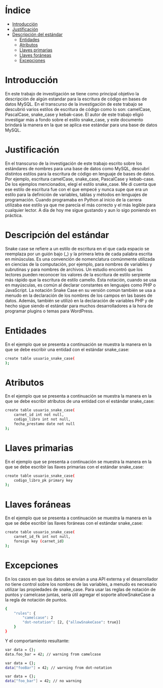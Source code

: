 <!--ts-->
# Índice
   * [Introducción](#introducción)
   * [Justificación](#justificación)
   * [Descripción del estándar](#descripción-del-estándar)
   	    * [Entidades](#entidades)
   	    * [Atributos](#atributos)
   	    * [Llaves primarias](#llaves-primarias)
   	    * [Llaves foráneas](#llaves-foráneas)
   	    * [Excepciones](#excepciones)
<!--te-->






# 
# Introducción

En este trabajo de investigación se tiene como principal objetivo la descripción de algún estandar para la escritura de código en bases de datos MySQL. En el transcurso de la investigación de este trabajo se descubrió varios estilos de escritura de código como lo son: camelCase, PascalCase, snake_case y kebak-case. El autor de este trabajo eligió investigar más a fondo sobre el estilo snake_case, y este documento brindará la manera en la que se aplica ese estándar para una base de datos MySQL.

# 
# Justificación

En el transcurso de la investigación de este trabajo escrito sobre los estándares de nombres para una base de datos como MySQL, descubrí distintos estilos para la escritura de código en lenguaje de bases de datos. Por ejemplo, escritura camelCase, snake_case, PascalCase y kebab-case. De los ejemplos mencionados, elegí el estilo snake_case. Me di cuenta que ese estilo de escritura fue con el que empecé y nunca supe que era un estilo para la definición de variables, tablas y métodos en lenguajes de programación. Cuando programaba en Python al inicio de la carrera utilizaba ese estilo ya que me parecía el más correcto y el más legible para cualquier lector. A día de hoy me sigue gustando y aun lo sigo poniendo en práctica.

# 
# Descripción del estándar

Snake case se refiere a un estilo de escritura en el que cada espacio se reemplaza por un guión bajo (_) y la primera letra de cada palabra escrita en minúsculas. Es una convención de nomenclatura comúnmente utilizada en ciencias de la computación, por ejemplo, para nombres de variables y subrutinas y para nombres de archivos. Un estudio encontró que los lectores pueden reconocer los valores de la escritura de estilo serpiente más rápido que la escritura de estilo camello. Esta notación, cuando se usa en mayúsculas, es común al declarar constantes en lenguajes como PHP o JavaScript. La notación Snake Case en su versión común también se usa a menudo en la declaración de los nombres de los campos en las bases de datos. Además, también se utilizó en la declaración de variables PHP y de hecho sigue siendo el estándar para muchos desarrolladores a la hora de programar plugins o temas para WordPress.

# 
# Entidades

En el ejemplo que se presenta a continuación se muestra la manera en la que se debe escribir una entidad con el estándar snake_case:

```bash
create table usuario_snake_case(
);
```
# 
# Atributos

En el ejemplo que se presenta a continuación se muestra la manera en la que se debe escribir atributos de una entidad con el estándar snake_case:

```bash
create table usuario_snake_case(
	carnet_id int not null,
	codigo_libro int not null,
	fecha_prestamo date not null
);
```


# 
# Llaves primarias

En el ejemplo que se presenta a continuación se muestra la manera en la que se debe escribir las llaves primarias con el estándar snake_case:

```bash
create table usuario_snake_case(
	codigo_libro_pk primary key
);
```

# 
# Llaves foráneas

En el ejemplo que se presenta a continuación se muestra la manera en la que se debe escribir las llaves foráneas con el estándar snake_case:


```bash
create table usuario_snake_case(
	carnet_id_fk int not null,
	foreign key (carnet_id)
);
```

# 
# Excepciones

En los casos en que los datos se envían a una API externa y el desarrollador no tiene control sobre los nombres de las variables, a menudo es necesario utilizar las propiedades de snake_case. Para usar las reglas de notación de puntos y camelcase juntas, sería útil agregar el soporte allowSnakeCase a la regla de notación de puntos. 

```bash
{
    "rules": {
        "camelcase": 2
        "dot-notation": [2, {"allowSnakeCase": true}]
    }
}
```

Y el comportamiento resultante: 

```bash
var data = {};
data.foo_bar = 42; // warning from camelcase

var data = {};
data["fooBar"] = 42; // warning from dot-notation

var data = {};
data["foo_bar"] = 42; // no warning
```



